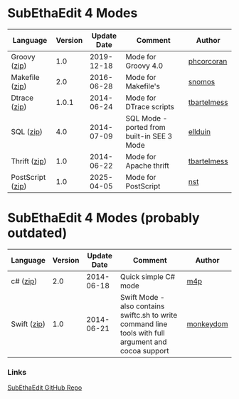 # SubEthaEdit 4 Modes

Language | Version | Update Date | Comment | Author
---------|---------|-------------|---------|----------
 Groovy ([zip](../../../raw/master/Modes/zipped/Groovy.seemode.zip))     | 1.0     | 2019-12-18  | Mode for Groovy 4.0 |  [phcorcoran](https://github.com/phcorcoran)
 Makefile ([zip](../../../raw/master/Modes/zipped/Makefile.seemode.zip))     | 2.0     | 2016-06-28  | Mode for Makefile's |  [snomos](https://github.com/snomos)
 Dtrace ([zip](../../../raw/master/Modes/zipped/Dtrace.seemode.zip))     | 1.0.1     | 2014-06-24  | Mode for DTrace scripts |  [tbartelmess](https://github.com/tbartelmess)
 SQL ([zip](../../../raw/master/Modes/zipped/SQL.seemode.zip))     | 4.0     | 2014-07-09  | SQL Mode - ported from built-in SEE 3 Mode | [ellduin](https://github.com/ellduin)
 Thrift ([zip](../../../raw/master/Modes/zipped/Thrift.seemode.zip))     | 1.0     | 2014-06-22  | Mode for Apache thrift |  [tbartelmess](https://github.com/tbartelmess)
 PostScript ([zip](../../../raw/master/Modes/zipped/PostScript.seemode.zip))     | 1.0     | 2025-04-05  | Mode for PostScript |  [nst](https://github.com/nst)

# SubEthaEdit 4 Modes (probably outdated)

Language | Version | Update Date | Comment | Author
---------|---------|-------------|---------|----------
 c# ([zip](../../../raw/master/Modes/zipped/C%23.seemode.zip))     | 2.0     | 2014-06-18  | Quick simple C# mode | [m4p](https://github.com/m4p)
 Swift ([zip](../../../raw/master/Modes/zipped/Swift.seemode.zip))     | 1.0     | 2014-06-21  | Swift Mode - also contains swiftc.sh to write command line tools with full argument and cocoa support | [monkeydom](https://github.com/monkeydom)


### Links
[SubEthaEdit GitHub Repo](https://github.com/subethaedit/SubEthaEdit) 
